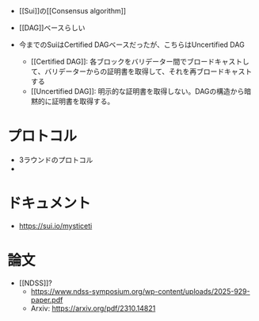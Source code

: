 - [[Sui]]の[[Consensus algorithm]]
- [[DAG]]ベースらしい

- 今までのSuiはCertified DAGベースだったが、こちらはUncertified DAG
	- [[Certified DAG]]: 各ブロックをバリデーター間でブロードキャストして、バリデーターからの証明書を取得して、それを再ブロードキャストする
	- [[Uncertified DAG]]: 明示的な証明書を取得しない。DAGの構造から暗黙的に証明書を取得する。
# プロトコル
- 3ラウンドのプロトコル
- 

# ドキュメント
- https://sui.io/mysticeti
# 論文
- [[NDSS]]?
	- https://www.ndss-symposium.org/wp-content/uploads/2025-929-paper.pdf
	- Arxiv: https://arxiv.org/pdf/2310.14821